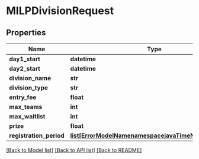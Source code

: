 # MILPDivisionRequest

## Properties
Name | Type | Description | Notes
------------ | ------------- | ------------- | -------------
**day1_start** | **datetime** |  | 
**day2_start** | **datetime** |  | [optional] 
**division_name** | **str** |  | [optional] 
**division_type** | **str** |  | 
**entry_fee** | **float** |  | [optional] 
**max_teams** | **int** |  | [optional] 
**max_waitlist** | **int** |  | [optional] 
**prize** | **float** |  | 
**registration_period** | [**list[ErrorModelNamenamespacejavaTimeNameLocalDate]**](ErrorModelNamenamespacejavaTimeNameLocalDate.md) |  | 

[[Back to Model list]](../README.md#documentation-for-models) [[Back to API list]](../README.md#documentation-for-api-endpoints) [[Back to README]](../README.md)

